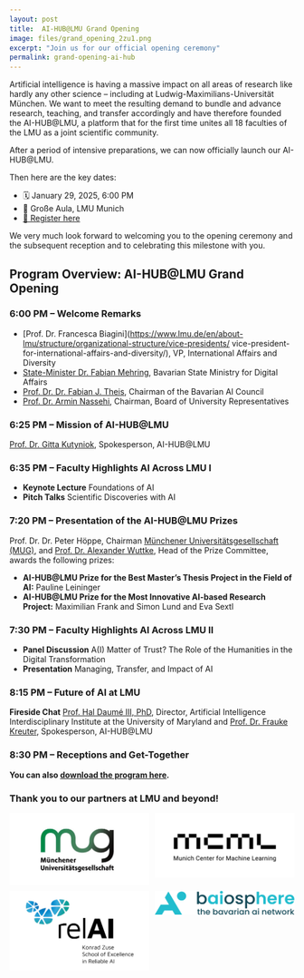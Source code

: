 ```yaml
---
layout: post
title:  AI-HUB@LMU Grand Opening
image: files/grand_opening_2zu1.png
excerpt: "Join us for our official opening ceremony"
permalink: grand-opening-ai-hub
---
```

<script>
    // Beautiful software engineering to make the date of the story match the event date
    x=document.getElementsByClassName("header-news-detail__date");
    for(var i = 0; i < x.length; i++){
    x[i].innerText="January 29, 2025";
    };
</script>

Artificial intelligence is having a massive impact on all areas of research like hardly any other science – including at Ludwig-Maximilians-Universität München. We want to meet the resulting demand to bundle and advance research, teaching, and transfer accordingly and have therefore founded the AI-HUB@LMU, a platform that for the first time unites all 18 faculties of the LMU as a joint scientific community.

After a period of intensive preparations, we can now officially launch our AI-HUB@LMU.

Then here are the key dates:

- 🗓 January 29, 2025, 6:00 PM
- 📍 Große Aula, LMU Munich
- [🔗 Register here](https://docs.google.com/forms/d/e/1FAIpQLSdIDy0rXo8JJ69lioxmBWWwcKZdonzogA7lyc9FHxzhPBSi-A/viewform)

We very much look forward to welcoming you to the opening ceremony and the subsequent reception and to celebrating this milestone with you.

## Program Overview: AI-HUB@LMU Grand Opening

### 6:00 PM – Welcome Remarks

- [Prof. Dr. Francesca Biagini](https://www.lmu.de/en/about-lmu/structure/organizational-structure/vice-presidents/
vice-president-for-international-affairs-and-diversity/), VP, International Affairs and Diversity
- [State-Minister Dr. Fabian Mehring](https://www.stmd.bayern.de/ministerium/staatsminister-dr-fabian-mehring/), Bavarian State Ministry for Digital Affairs 
- [Prof. Dr. Dr. Fabian J. Theis](https://www.helmholtz-munich.de/icb/pi/fabian-theis), Chairman of the Bavarian AI Council
- [Prof. Dr. Armin Nassehi](https://www.lmu.de/de/die-lmu/struktur/organisation/senat/), Chairman, Board of University Representatives

### 6:25 PM – Mission of AI-HUB@LMU

[Prof. Dr. Gitta Kutyniok](https://www.ai.math.uni-muenchen.de/members/professor/kutyniok/index.html), Spokesperson, AI-HUB@LMU

### 6:35 PM – Faculty Highlights AI Across LMU I

- <b>Keynote Lecture</b> Foundations of AI
- <b>Pitch Talks</b> Scientific Discoveries with AI

### 7:20 PM – Presentation of the AI-HUB@LMU Prizes

Prof. Dr. Dr. Peter Höppe, Chairman [Münchener Universitätsgesellschaft (MUG)](https://www.unigesellschaft.de/), and [Prof. Dr. Alexander Wuttke](https://www.gsi.uni-muenchen.de/personen/professoren/wuttke/index.html), Head of the Prize Committee, awards the following prizes:

- <b>AI-HUB@LMU Prize for the Best Master’s Thesis Project in the Field of AI:</b> Pauline Leininger 
- <b>AI-HUB@LMU Prize for the Most Innovative AI-based Research Project:</b> Maximilian Frank and Simon Lund and Eva Sextl 

### 7:30 PM – Faculty Highlights AI Across LMU II

- <b>Panel Discussion</b> A(I) Matter of Trust? The Role of the Humanities in the Digital Transformation
- <b>Presentation</b> Managing, Transfer, and Impact of AI

### 8:15 PM – Future of AI at LMU
<b>Fireside Chat</b> [Prof. Hal Daumé III, PhD](http://users.umiacs.umd.edu/~hal/), Director, Artificial Intelligence Interdisciplinary Institute at the University of Maryland and [Prof. Dr. Frauke Kreuter](https://www.stat.lmu.de/soda/en/team/contact-page/frauke-kreuter-825909f7.html), Spokesperson, AI-HUB@LMU

### 8:30 PM – Receptions and Get-Together


<b>You can also [download the program here](files/AI-HUB_Grand-Opening_Program.pdf).</b>

### Thank you to our partners at LMU and beyond!
<style>
  .image-grid {
    display: grid;
    grid-template-columns: repeat(auto-fit, minmax(45%, 1fr));
    gap: 10px;
    width: 100%;
    max-width: 600px;
    margin: auto;
  }

  .image-grid img {
    width: 100%;
    height: auto;
    object-fit: contain;
  }
</style>

<div class="image-grid">
  <img src="files/channels4_profile.jpg" alt="Münchener Universitätsgesellschaft logo">
  <img src="files/230130_MCML_Logo_sRGB_schwarz.png" alt="MCML logo">
  <img src="files/zuselogotext.png" alt="Logo Konrad Zuse School of Excellence in Reliable AI">
  <img src="files/baiosphere_Full_RGB.png" alt="Baiosphere Logo">
</div>
